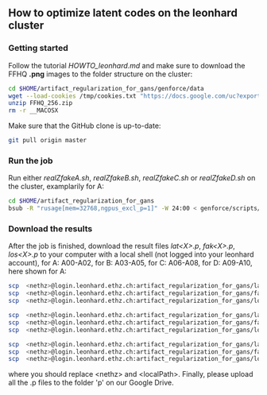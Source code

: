## How to optimize latent codes on the leonhard cluster

### Getting started

Follow the tutorial *HOWTO_leonhard.md* and make sure to download the FFHQ **.png** images to the folder structure on the cluster:
```bash
cd $HOME/artifact_regularization_for_gans/genforce/data
wget --load-cookies /tmp/cookies.txt "https://docs.google.com/uc?export=download&confirm=$(wget --quiet --save-cookies /tmp/cookies.txt --keep-session-cookies --no-check-certificate 'https://docs.google.com/uc?export=download&id=1TVfX2dy39agfUfRjoryLnDG9kbB4jerS' -O- | sed -rn 's/.*confirm=([0-9A-Za-z_]+).*/\1\n/p')&id=1TVfX2dy39agfUfRjoryLnDG9kbB4jerS" -O FFHQ_256.zip && rm -rf /tmp/cookies.txt
unzip FFHQ_256.zip
rm -r __MACOSX
```
Make sure that the GitHub clone is up-to-date:
```bash
git pull origin master
```

### Run the job

Run either *realZfakeA.sh*, *realZfakeB.sh*, *realZfakeC.sh* or *realZfakeD.sh* on the cluster, examplarily for A:
```bash
cd $HOME/artifact_regularization_for_gans
bsub -R "rusage[mem=32768,ngpus_excl_p=1]" -W 24:00 < genforce/scripts/realZfakeA.sh
```

### Download the results

After the job is finished, download the result files *lat\<X\>.p*, *fak\<X\>.p*, *los\<X\>.p* to your computer with a local shell (not logged into your leonhard account), for A: A00-A02, for B: A03-A05, for C: A06-A08, for D: A09-A10, here shown for A:
```bash
scp  <nethz>@login.leonhard.ethz.ch:artifact_regularization_for_gans/latA00.p /<localPath>/latA00.p
scp  <nethz>@login.leonhard.ethz.ch:artifact_regularization_for_gans/fakA00.p /<localPath>/fakA00.p
scp  <nethz>@login.leonhard.ethz.ch:artifact_regularization_for_gans/losA00.p /<localPath>/losA00.p

scp  <nethz>@login.leonhard.ethz.ch:artifact_regularization_for_gans/latA01.p /<localPath>/latA01.p
scp  <nethz>@login.leonhard.ethz.ch:artifact_regularization_for_gans/fakA01.p /<localPath>/fakA01.p
scp  <nethz>@login.leonhard.ethz.ch:artifact_regularization_for_gans/losA01.p /<localPath>/losA01.p

scp  <nethz>@login.leonhard.ethz.ch:artifact_regularization_for_gans/latA02.p /<localPath>/latA02.p
scp  <nethz>@login.leonhard.ethz.ch:artifact_regularization_for_gans/fakA02.p /<localPath>/fakA02.p
scp  <nethz>@login.leonhard.ethz.ch:artifact_regularization_for_gans/losA02.p /<localPath>/losA02.p
```
where you should replace \<nethz\> and \<localPath\>. Finally, please upload all the .p files to the folder 'p' on our Google Drive.

